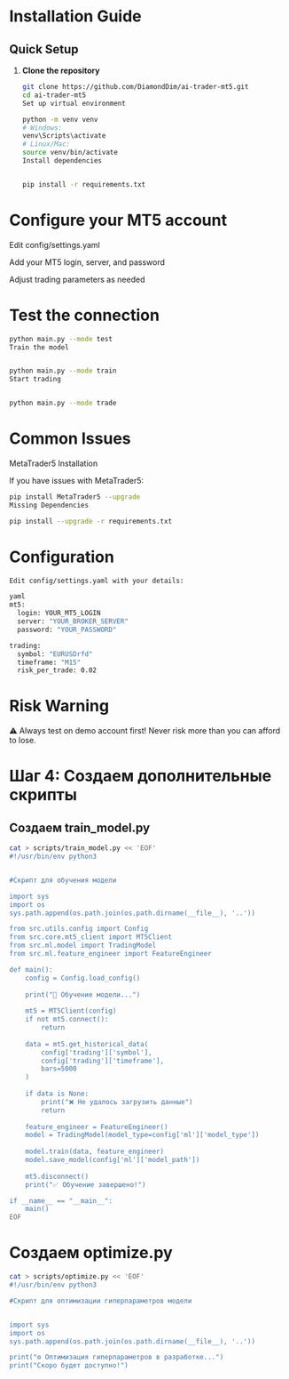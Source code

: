# Installation Guide

## Quick Setup

1. **Clone the repository**
   ```bash
   git clone https://github.com/DiamondDim/ai-trader-mt5.git
   cd ai-trader-mt5
   Set up virtual environment
   
   python -m venv venv
   # Windows:
   venv\Scripts\activate
   # Linux/Mac:
   source venv/bin/activate
   Install dependencies


   pip install -r requirements.txt
 # Configure your MT5 account

  Edit config/settings.yaml

  Add your MT5 login, server, and password

  Adjust trading parameters as needed

# Test the connection

```bash
python main.py --mode test
Train the model


python main.py --mode train
Start trading


python main.py --mode trade
```
# Common Issues
MetaTrader5 Installation

If you have issues with MetaTrader5:

```bash
pip install MetaTrader5 --upgrade
Missing Dependencies

pip install --upgrade -r requirements.txt
```
# Configuration
```bash
Edit config/settings.yaml with your details:

yaml
mt5:
  login: YOUR_MT5_LOGIN
  server: "YOUR_BROKER_SERVER"
  password: "YOUR_PASSWORD"

trading:
  symbol: "EURUSDrfd"
  timeframe: "M15"
  risk_per_trade: 0.02
```
# Risk Warning
⚠️ Always test on demo account first! Never risk more than you can afford to lose.

# Шаг 4: Создаем дополнительные скрипты

## Создаем train_model.py
```bash
cat > scripts/train_model.py << 'EOF'
#!/usr/bin/env python3


#Скрипт для обучения модели

import sys
import os
sys.path.append(os.path.join(os.path.dirname(__file__), '..'))

from src.utils.config import Config
from src.core.mt5_client import MT5Client
from src.ml.model import TradingModel
from src.ml.feature_engineer import FeatureEngineer

def main():
    config = Config.load_config()
    
    print("🎯 Обучение модели...")
    
    mt5 = MT5Client(config)
    if not mt5.connect():
        return
    
    data = mt5.get_historical_data(
        config['trading']['symbol'],
        config['trading']['timeframe'],
        bars=5000
    )
    
    if data is None:
        print("❌ Не удалось загрузить данные")
        return
    
    feature_engineer = FeatureEngineer()
    model = TradingModel(model_type=config['ml']['model_type'])
    
    model.train(data, feature_engineer)
    model.save_model(config['ml']['model_path'])
    
    mt5.disconnect()
    print("✅ Обучение завершено!")

if __name__ == "__main__":
    main()
EOF
```
# Создаем optimize.py
```bash
cat > scripts/optimize.py << 'EOF'
#!/usr/bin/env python3

#Скрипт для оптимизации гиперпараметров модели


import sys
import os
sys.path.append(os.path.join(os.path.dirname(__file__), '..'))

print("⚙️ Оптимизация гиперпараметров в разработке...")
print("Скоро будет доступно!")
```
